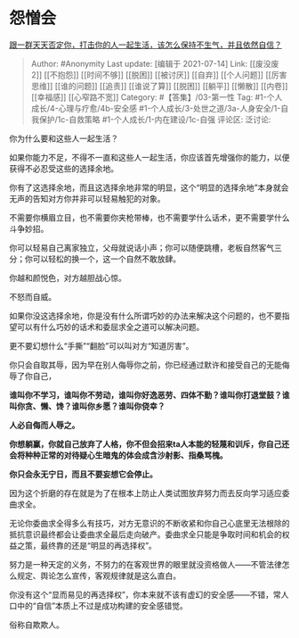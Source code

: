 # 怨憎会
[跟一群天天否定你，打击你的人一起生活，该怎么保持不生气，并且依然自信？](https://www.zhihu.com/question/470883728/answer/1996772994)

> Author: #Anonymity
> Last update: [编辑于 2021-07-14]
> Link: [[废没废 2]] [[不抱怨]] [[时间不够]] [[脱困]] [[被讨厌]] [[自弃]] [[个人问题]] [[厉害思维]] [[谁的问题]] [[追责]] [[谁说了算]] [[脱困]] [[躺平]] [[懒散]] [[内卷]] [[幸福感]] [[心窄路不宽]]
> Category: #【答集】/03-第一性
> Tag: #1-个人成长/4-心理与疗愈/4b-安全感 #1-个人成长/3-处世之道/3a-人身安全/1-自我保护/1c-自救策略 #1-个人成长/1-内在建设/1c-自强 
> 评论区:
> 泛讨论:

你为什么要和这些人一起生活？

如果你能力不足，不得不一直和这些人一起生活，你应该首先增强你的能力，以便获得不必忍受这些的选择余地。

你有了这选择余地，而且这选择余地非常的明显，这个“明显的选择余地”本身就会无声的告知对方你并非可以轻易触犯的对象。

不需要你横眉立目，也不需要你夹枪带棒，也不需要学什么话术，更不需要学什么斗争妙招。

你可以轻易自己离家独立，父母就说话小声；你可以随便跳槽，老板自然客气三分；你可以轻松的换一个，这一个自然不敢放肆。

你越和颜悦色，对方越胆战心惊。

不怒而自威。

如果你没这选择余地，你是没有什么所谓巧妙的办法来解决这个问题的，也不要指望可以有什么巧妙的话术和委屈求全之道可以解决问题。

更不要幻想什么“手撕”“翻脸”可以叫对方“知道厉害”。

你只会自取其辱，因为早在别人侮辱你之前，你已经通过默许和接受自己的无能侮辱了你自己，

**谁叫你不学习，谁叫你不劳动，谁叫你好逸恶劳、四体不勤？谁叫你打退堂鼓？谁叫你贪、懒、馋？谁叫你乡愿？谁叫你侥幸？**

**人必自侮而人辱之。**

**你想躺赢，你就自己放弃了人格，你不但会招来ta人本能的轻蔑和训斥，你自己还会将种种正常的对待疑心生暗鬼的体会成含沙射影、指桑骂槐。**

**你只会永无宁日，而且不要妄想它会停止。**

因为这个折磨的存在就是为了在根本上防止人类试图放弃努力而去反向学习适应委曲求全。

无论你委曲求全得多么有技巧，对方无意识的不断收紧和你自己心底里无法根除的抵抗意识最终都会让委曲求全最后走向破产。委曲求全只能是争取时间和机会的权益之策，最终靠的还是“明显的再选择权”。

努力是一种天定的义务，不努力的在客观世界的眼里就没资格做人——不管法律怎么规定、舆论怎么宣传，客观规律就是这么直白。

你没有这个“显而易见的再选择权”，你本来就不该有虚幻的安全感——不错，常人口中的“自信”本质上不过是成功构建的安全感错觉。

俗称自欺欺人。
